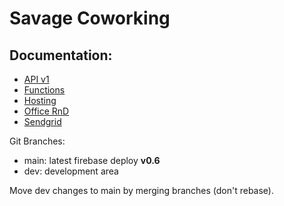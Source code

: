 # Savage Coworking

## Documentation:

- [API v1](./docs/API_V1.md)
- [Functions](./docs/FUNCTIONS.md)
- [Hosting](./docs/HOSTING.md)
- [Office RnD](./docs/OFFICE_RND.md)
- [Sendgrid](./docs/SENDGRID.md)

Git Branches:

- main: latest firebase deploy **v0.6**
- dev: development area

Move dev changes to main by merging branches (don't rebase).
